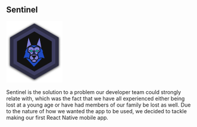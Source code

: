 ## Sentinel

<img alignSelf="center" width="150" heigh="150" src="assets/sentinelHighRes.png" alt="Sentinel Logo"></img>

Sentinel is the solution to a problem our developer team could strongly relate with, which was the fact that we have all experienced either being lost at a young age or have had members of our family be lost as well. Due to the nature of how we wanted the app to be used, we decided to tackle making our first React Native mobile app.